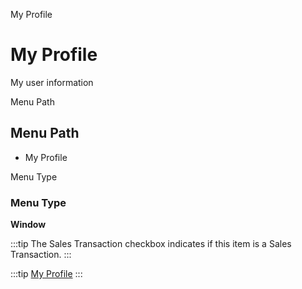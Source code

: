 
My Profile
# My Profile


My user information

Menu Path
## Menu Path



- My Profile

Menu Type
### Menu Type

**Window**

:::tip
The Sales Transaction checkbox indicates if this item is a Sales Transaction.
:::

:::tip
[My Profile](functional-guide/window/window-my-profile.md)
:::